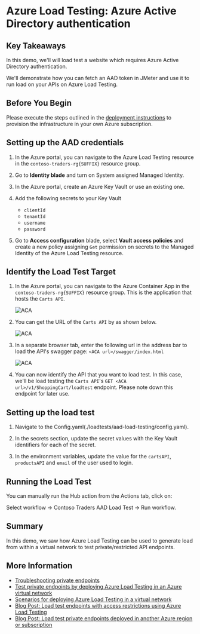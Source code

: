 # Azure Load Testing: Azure Active Directory authentication

## Key Takeaways

In this demo, we'll will load test a website which requires Azure Active Directory authentication.

We'll demonstrate how you can fetch an AAD token in JMeter and use it to run load on your APIs on Azure Load Testing.

## Before You Begin

Please execute the steps outlined in the [deployment instructions](../../docs/deployment-instructions.md) to provision the infrastructure in your own Azure subscription.

## Setting up the AAD credentials

1. In the Azure portal, you can navigate to the Azure Load Testing resource in the `contoso-traders-rg{SUFFIX}` resource group.

1. Go to **Identity blade** and turn on System assigned Managed Identity.

1. In the Azure portal, create an Azure Key Vault or use an existing one.

1. Add the following secrets to your Key Vault
    * `clientId`
    * `tenantId`
    * `username`
    * `password`

1. Go to **Access configuration** blade, select **Vault access policies** and create a new policy assigning `Get` permission on secrets to the Managed Identity of the Azure Load Testing resource.

## Identify the Load Test Target

1. In the Azure portal, you can navigate to the Azure Container App in the `contoso-traders-rg{SUFFIX}` resource group. This is the application that hosts the `Carts API`.

   ![ACA](./media/aca-2.png)

2. You can get the URL of the `Carts API` by as shown below.

   ![ACA](./media/aca-endpoint.png)

3. In a separate browser tab, enter the following url in the address bar to load the API's swagger page: `<ACA url>/swagger/index.html`

   ![ACA](./media/aca-swagger.png)

4. You can now identify the API that you want to load test. In this case, we'll be load testing the `Carts API`'s `GET <ACA url>/v1/ShoppingCart/loadtest` endpoint. Please note down this endpoint for later use.

## Setting up the load test

1. Navigate to the Config.yaml(./loadtests/aad-load-testing/config.yaml).

1. In the secrets section, update the secret values with the Key Vault identifiers for each of the secret.

1. In the environment variables, update the value for the `cartsAPI`, `productsAPI` and `email` of the user used to login.

## Running the Load Test

You can manually run the Hub action from the Actions tab, click on:

Select workflow -> Contoso Traders AAD Load Test -> Run workflow.

## Summary

In this demo, we saw how Azure Load Testing can be used to generate load from within a virtual network to test private/restricted API endpoints.

## More Information

* [Troubleshooting private endpoints](https://docs.microsoft.com/azure/container-apps/troubleshoot-private-endpoints)
* [Test private endpoints by deploying Azure Load Testing in an Azure virtual network](https://learn.microsoft.com/azure/load-testing/how-to-test-private-endpoint)
* [Scenarios for deploying Azure Load Testing in a virtual network](https://learn.microsoft.com/azure/load-testing/concept-azure-load-testing-vnet-injection)
* [Blog Post: Load test endpoints with access restrictions using Azure Load Testing](https://techcommunity.microsoft.com/t5/apps-on-azure-blog/load-test-endpoints-with-access-restrictions-using-azure-load/ba-p/3610412)
* [Blog Post: Load test private endpoints deployed in another Azure region or subscription](https://techcommunity.microsoft.com/t5/apps-on-azure-blog/load-test-private-endpoints-deployed-in-another-azure-region-or/ba-p/3693277)
